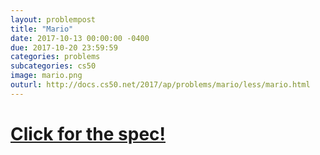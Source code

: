 ```yaml
---
layout: problempost
title: "Mario"
date: 2017-10-13 00:00:00 -0400
due: 2017-10-20 23:59:59
categories: problems
subcategories: cs50
image: mario.png
outurl: http://docs.cs50.net/2017/ap/problems/mario/less/mario.html
---
```


# [Click for the spec!]({{page.outurl}})
